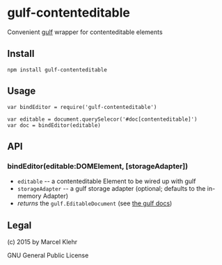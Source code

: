 # gulf-contenteditable
Convenient [gulf](http://github.com/marcelklehr/gulf#readme) wrapper for contenteditable elements

## Install

```
npm install gulf-contenteditable
```

## Usage

```
var bindEditor = require('gulf-contenteditable')

var editable = document.querySelecor('#doc[contenteditable]')
var doc = bindEditor(editable)
```

## API
### bindEditor(editable:DOMElement, [storageAdapter])
  * `editable` -- a contenteditable Element to be wired up with gulf
  * `storageAdapter` -- a gulf storage adapter (optional; defaults to the in-memory Adapter)
  * *returns* the `gulf.EditableDocument` (see [the gulf docs](http://github.com/marcelklehr/gulf#readme))


## Legal
(c) 2015 by Marcel Klehr

GNU General Public License